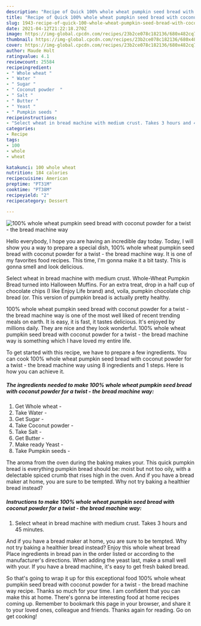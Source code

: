 ```yaml
---
description: "Recipe of Quick 100% whole wheat pumpkin seed bread with coconut powder for a twist - the bread machine way"
title: "Recipe of Quick 100% whole wheat pumpkin seed bread with coconut powder for a twist - the bread machine way"
slug: 1943-recipe-of-quick-100-whole-wheat-pumpkin-seed-bread-with-coconut-powder-for-a-twist-the-bread-machine-way
date: 2021-04-12T21:22:18.270Z
image: https://img-global.cpcdn.com/recipes/23b2ce078c182136/680x482cq70/100-whole-wheat-pumpkin-seed-bread-with-coconut-powder-for-a-twist-the-bread-machine-way-recipe-main-photo.jpg
thumbnail: https://img-global.cpcdn.com/recipes/23b2ce078c182136/680x482cq70/100-whole-wheat-pumpkin-seed-bread-with-coconut-powder-for-a-twist-the-bread-machine-way-recipe-main-photo.jpg
cover: https://img-global.cpcdn.com/recipes/23b2ce078c182136/680x482cq70/100-whole-wheat-pumpkin-seed-bread-with-coconut-powder-for-a-twist-the-bread-machine-way-recipe-main-photo.jpg
author: Maude Holt
ratingvalue: 4.1
reviewcount: 25584
recipeingredient:
- " Whole wheat "
- " Water "
- " Sugar "
- " Coconut powder  "
- " Salt "
- " Butter "
- " Yeast "
- " Pumpkin seeds "
recipeinstructions:
- "Select wheat in bread machine with medium crust. Takes 3 hours and 45 minutes."
categories:
- Recipe
tags:
- 100
- whole
- wheat

katakunci: 100 whole wheat 
nutrition: 184 calories
recipecuisine: American
preptime: "PT31M"
cooktime: "PT38M"
recipeyield: "2"
recipecategory: Dessert

---
```



![100% whole wheat pumpkin seed bread with coconut powder for a twist - the bread machine way](https://img-global.cpcdn.com/recipes/23b2ce078c182136/680x482cq70/100-whole-wheat-pumpkin-seed-bread-with-coconut-powder-for-a-twist-the-bread-machine-way-recipe-main-photo.jpg)

Hello everybody, I hope you are having an incredible day today. Today, I will show you a way to prepare a special dish, 100% whole wheat pumpkin seed bread with coconut powder for a twist - the bread machine way. It is one of my favorites food recipes. This time, I'm gonna make it a bit tasty. This is gonna smell and look delicious.

Select wheat in bread machine with medium crust. Whole-Wheat Pumpkin Bread turned into Halloween Muffins. For an extra treat, drop in a half cup of chocolate chips (I like Enjoy Life brand) and, voila, pumpkin chocolate chip bread (or. This version of pumpkin bread is actually pretty healthy.

100% whole wheat pumpkin seed bread with coconut powder for a twist - the bread machine way is one of the most well liked of recent trending meals on earth. It is easy, it is fast, it tastes delicious. It's enjoyed by millions daily. They are nice and they look wonderful. 100% whole wheat pumpkin seed bread with coconut powder for a twist - the bread machine way is something which I have loved my entire life.


To get started with this recipe, we have to prepare a few ingredients. You can cook 100% whole wheat pumpkin seed bread with coconut powder for a twist - the bread machine way using 8 ingredients and 1 steps. Here is how you can achieve it.

<!--inarticleads1-->

##### The ingredients needed to make 100% whole wheat pumpkin seed bread with coconut powder for a twist - the bread machine way:

1. Get  Whole wheat -
1. Take  Water -
1. Get  Sugar -
1. Take  Coconut powder  -
1. Take  Salt -
1. Get  Butter -
1. Make ready  Yeast -
1. Take  Pumpkin seeds -


The aroma from the oven during the baking makes your. This quick pumpkin bread is everything pumpkin bread should be: moist but not too oily, with a delectable spiced crumb that rises high in the oven. And if you have a bread maker at home, you are sure to be tempted. Why not try baking a healthier bread instead? 

<!--inarticleads2-->

##### Instructions to make 100% whole wheat pumpkin seed bread with coconut powder for a twist - the bread machine way:

1. Select wheat in bread machine with medium crust. Takes 3 hours and 45 minutes.


And if you have a bread maker at home, you are sure to be tempted. Why not try baking a healthier bread instead? Enjoy this whole wheat bread Place ingredients in bread pan in the order listed or according to the manufacturer&#39;s directions. When adding the yeast last, make a small well with your. If you have a bread machine, it&#39;s easy to get fresh baked bread. 

So that's going to wrap it up for this exceptional food 100% whole wheat pumpkin seed bread with coconut powder for a twist - the bread machine way recipe. Thanks so much for your time. I am confident that you can make this at home. There's gonna be interesting food at home recipes coming up. Remember to bookmark this page in your browser, and share it to your loved ones, colleague and friends. Thanks again for reading. Go on get cooking!
